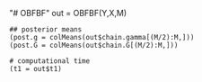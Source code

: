 "# OBFBF" 
    out = OBFBF(Y,X,M)
    
    ## posterior means
    (post.g = colMeans(out$chain.gamma[(M/2):M,]))
    (post.G = colMeans(out$chain.G[(M/2):M,]))
    
    # computational time
    (t1 = out$t1)
    
